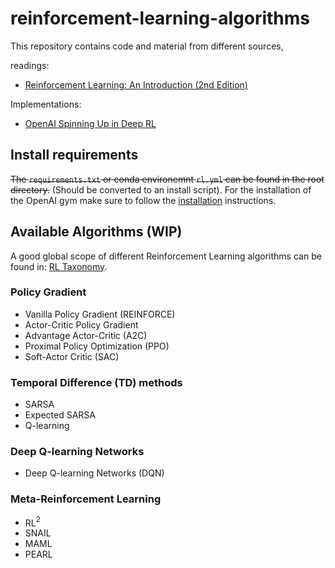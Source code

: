 # reinforcement-learning-algorithms
This repository contains code and material from different sources,

readings:
* [Reinforcement Learning: An Introduction (2nd Edition)](http://incompleteideas.net/book/RLbook2018.pdf)

Implementations:
* [OpenAI Spinning Up in Deep RL](https://spinningup.openai.com/en/latest/index.html)

## Install requirements
~~The `requirements.txt` or conda environemnt `rl.yml` can be found in the root directory.~~ (Should be converted to an install script). For the installation of the OpenAI gym make sure to follow the [installation](https://github.com/openai/gym#installation) instructions.

## Available Algorithms (WIP)
A good global scope of different Reinforcement Learning algorithms can be found in: [RL Taxonomy](https://github.com/bennylp/RL-Taxonomy).

### Policy Gradient 
- Vanilla Policy Gradient (REINFORCE)
- Actor-Critic Policy Gradient
- Advantage Actor-Critic (A2C)
- Proximal Policy Optimization (PPO)
- Soft-Actor Critic (SAC)

###  Temporal Difference (TD) methods
- SARSA
- Expected SARSA
- Q-learning

### Deep Q-learning Networks
- Deep Q-learning Networks (DQN)

### Meta-Reinforcement Learning
- RL$^2$
- SNAIL
- MAML
- PEARL 


